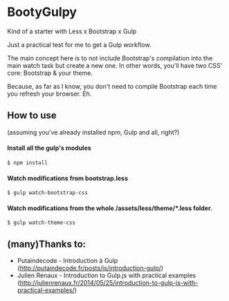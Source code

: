 BootyGulpy
==========

Kind of a starter with Less x Bootstrap x Gulp

Just a practical test for me to get a Gulp workflow.

The main concept here is to not include Bootstrap's compilation into the main watch task but create a new one.
In other words, you'll have two CSS' core: Bootstrap & your theme.

Because, as far as I know, you don't need to compile Bootstrap each time you refresh your browser. Eh.

## How to use

(assuming you've already installed npm, Gulp and all, right?)

#### Install all the gulp's modules

`$ npm install`

#### Watch modifications from bootstrap.less

`$ gulp watch-bootstrap-css`

#### Watch modifications from the whole /assets/less/theme/*.less folder.

`$ gulp watch-theme-css`

## (many)Thanks to:

- Putaindecode - Introduction à Gulp (http://putaindecode.fr/posts/js/introduction-gulp/)
- Julien Renaux - Introduction to Gulp.js with practical examples (http://julienrenaux.fr/2014/05/25/introduction-to-gulp-js-with-practical-examples/)